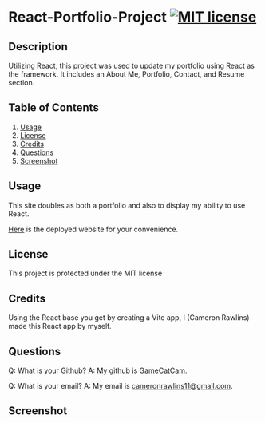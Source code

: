# React-Portfolio-Project [![MIT license](https://img.shields.io/badge/License-MIT-blue.svg)](https://lbesson.mit-license.org/)

## Description

Utilizing React, this project was used to update my portfolio using React as the framework. It includes an About Me, Portfolio, Contact, and Resume section.

## Table of Contents

1. [Usage](#usage)
2. [License](#license)
3. [Credits](#credits)
4. [Questions](#questions)
5. [Screenshot](#screenshot)

## Usage

This site doubles as both a portfolio and also to display my ability to use React.

[Here](https://drive.google.com/file/d/1SwjE6Nc1f-MTr9yRc85H8HStJeOKf7w4/view) is the deployed website for your convenience.

## License

This project is protected under the MIT license

## Credits

Using the React base you get by creating a Vite app, I (Cameron Rawlins) made this React app by myself.

## Questions

Q: What is your Github? A: My github is [GameCatCam](www.github.com/GameCatCam).

Q: What is your email? A: My email is cameronrawlins11@gmail.com.

## Screenshot
